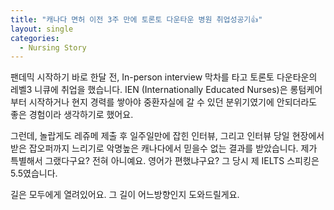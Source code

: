 ```yaml
---
title: "캐나다 면허 이전 3주 만에 토론토 다운타운 병원 취업성공기👍"
layout: single
categories:
  - Nursing Story
---
```


팬데믹 시작하기 바로 한달 전, In-person interview 막차를 타고 토론토 다운타운의 레벨3 니큐에 취업을 했습니다. IEN (Internationally Educated Nurses)은 롱텀케어부터 시작하거나 현지 경력를 쌓아야 중환자실에 갈 수 있던 분위기였기에 안되더라도 좋은 경험이라 생각하기로 했어요.

그런데, 놀랍게도 레쥬메 제출 후 일주일만에 잡힌 인터뷰, 그리고 인터뷰 당일 현장에서 받은 잡오퍼까지 느리기로 악명높은 캐나다에서 믿을수 없는 결과를 받았습니다.
제가 특별해서 그랬다구요? 전혀 아니예요.
영어가 편했냐구요? 그 당시 제 IELTS 스피킹은 5.5였습니다.

길은 모두에게 열려있어요.
그 길이 어느방향인지 도와드릴게요.